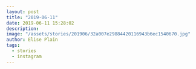 ```yaml
---
layout: post
title: "2019-06-11"
date: 2019-06-11 15:28:02
description: 
image: "/assets/stories/201906/32a007e29884420116943b6ec1540670.jpg"
author: Elise Plain
tags: 
  - stories
  - instagram
---
```



<p></p>
